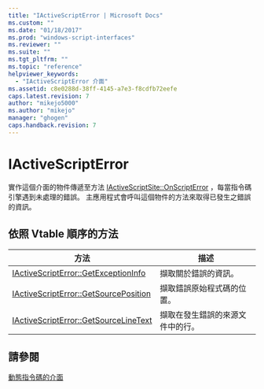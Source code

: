 ```yaml
---
title: "IActiveScriptError | Microsoft Docs"
ms.custom: ""
ms.date: "01/18/2017"
ms.prod: "windows-script-interfaces"
ms.reviewer: ""
ms.suite: ""
ms.tgt_pltfrm: ""
ms.topic: "reference"
helpviewer_keywords: 
  - "IActiveScriptError 介面"
ms.assetid: c8e0288d-38ff-4145-a7e3-f8cdfb72eefe
caps.latest.revision: 7
author: "mikejo5000"
ms.author: "mikejo"
manager: "ghogen"
caps.handback.revision: 7
---
```

# IActiveScriptError
實作這個介面的物件傳遞至方法 [IActiveScriptSite::OnScriptError](../../winscript/reference/iactivescriptsite-onscripterror.md) ，每當指令碼引擎遇到未處理的錯誤。  主應用程式會呼叫這個物件的方法來取得已發生之錯誤的資訊。  
  
## 依照 Vtable 順序的方法  
  
|方法|描述|  
|--------|--------|  
|[IActiveScriptError::GetExceptionInfo](../../winscript/reference/iactivescripterror-getexceptioninfo.md)|擷取關於錯誤的資訊。|  
|[IActiveScriptError::GetSourcePosition](../../winscript/reference/iactivescripterror-getsourceposition.md)|擷取錯誤原始程式碼的位置。|  
|[IActiveScriptError::GetSourceLineText](../../winscript/reference/iactivescripterror-getsourcelinetext.md)|擷取在發生錯誤的來源文件中的行。|  
  
## 請參閱  
 [動態指令碼的介面](../../winscript/reference/active-script-interfaces.md)